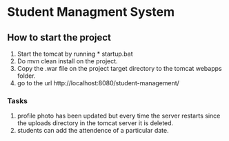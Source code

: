 # Student Managment System 

## How to start the project
1) Start the tomcat by running
		*  startup.bat
2) Do mvn clean install on the project.
3) Copy the .war file on the project target directory to the tomcat webapps folder.
4) go to the url  http://localhost:8080/student-management/


### Tasks
1) profile photo has been updated but every time the server restarts since the uploads directory in the tomcat server it is deleted.
2) students can add the attendence of a particular date.

